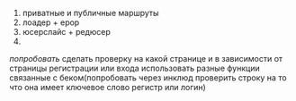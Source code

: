 1) приватные и публичные маршруты
2) лоадер + ерор 
3) юсерслайс + редюсер 
4) 
*попробовать*
сделать проверку на какой странице и в зависимости от страницы регистрации или входа использовать разные функции связанные с беком(попробовать через инклюд проверить строку на то что она имеет ключевое слово регистр или логин)